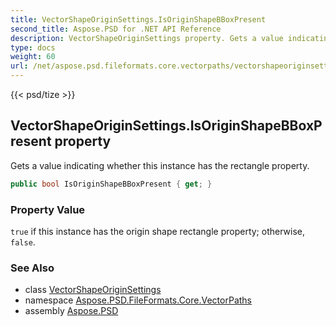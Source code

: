 ```yaml
---
title: VectorShapeOriginSettings.IsOriginShapeBBoxPresent
second_title: Aspose.PSD for .NET API Reference
description: VectorShapeOriginSettings property. Gets a value indicating whether this instance has the rectangle property
type: docs
weight: 60
url: /net/aspose.psd.fileformats.core.vectorpaths/vectorshapeoriginsettings/isoriginshapebboxpresent/
---
```

{{< psd/tize >}}
## VectorShapeOriginSettings.IsOriginShapeBBoxPresent property

Gets a value indicating whether this instance has the rectangle property.

```csharp
public bool IsOriginShapeBBoxPresent { get; }
```

### Property Value

`true` if this instance has the origin shape rectangle property; otherwise, `false`.

### See Also

* class [VectorShapeOriginSettings](../)
* namespace [Aspose.PSD.FileFormats.Core.VectorPaths](../../vectorshapeoriginsettings/)
* assembly [Aspose.PSD](../../../)


